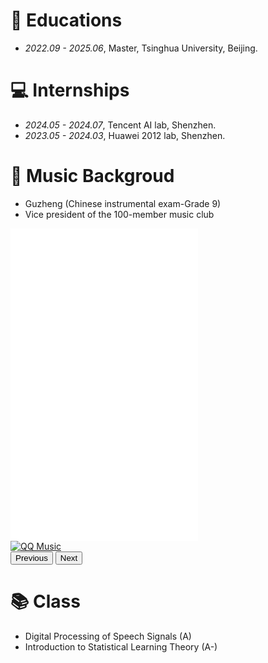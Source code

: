 
# 📖 Educations
- *2022.09 - 2025.06*, Master, Tsinghua University, Beijing.
<!-- - *2015.09 - 2019.06*, Undergraduate, Chu Kochen Honors College, Zhejiang Univeristy, Hangzhou. -->
<!-- - *2012.09 - 2015.06*, Luqiao Middle School, Taizhou.-->

<!-- # 💬 Invited Talksk-->

# 💻 Internships
- *2024.05 - 2024.07*, Tencent AI lab, Shenzhen.
- *2023.05 - 2024.03*, Huawei 2012 lab, Shenzhen.
<!-- - *2019.05 - 2020.02*, [EnjoyMusic](https://enjoymusic.ai/), Hangzhou. -->

# 🎵 Music Backgroud
- Guzheng (Chinese instrumental exam-Grade 9)
- Vice president of the 100-member music club

<!-- 引入 Bootstrap CSS -->
<link href="https://cdn.jsdelivr.net/npm/bootstrap@5.3.0/dist/css/bootstrap.min.css" rel="stylesheet">

<!-- 引入 Bootstrap JS 和 Popper.js -->
<script src="https://cdn.jsdelivr.net/npm/@popperjs/core@2.11.7/dist/umd/popper.min.js"></script>
<script src="https://cdn.jsdelivr.net/npm/bootstrap@5.3.0/dist/js/bootstrap.min.js"></script>

<!-- Carousel 结构 -->
<div id="mediaCarousel" class="carousel slide" data-bs-ride="carousel">
  <div class="carousel-inner">
    <!-- 嵌入的 Bilibili 视频，跳转至15:50，不自动播放 -->
    <div class="carousel-item active">
      <iframe src="//player.bilibili.com/player.html?isOutside=true&aid=6677795&bvid=BV1Es41147Gr&cid=10871767&p=1&t=950" 
              scrolling="no" 
              border="0" 
              frameborder="no" 
              framespacing="0" 
              allowfullscreen="true" 
              class="d-block w-100" 
              style="height: 500px;"></iframe>
    </div>
    <!-- QQ 音乐链接 -->
    <div class="carousel-item">
      <a href="https://kg.qq.com/node/play?s=9edXNO9LjXnDM98Z&shareuid=639f94802c28348c3d&abtype=13&shareDescABType=1&topsource=&chain_share_id=3v-oqKuMLAtAKdvYSOj3uQ5BVp-iJeHRNLzq6Pe51Ec&pageId=details_of_creations" target="_blank">
        <img src="https://via.placeholder.com/800x400.png?text=Click+to+listen+on+QQ+Music" class="d-block w-100" alt="QQ Music">
      </a>
    </div>
  </div>

  <!-- 左右导航按钮 -->
  <button class="carousel-control-prev" type="button" data-bs-target="#mediaCarousel" data-bs-slide="prev">
    <span class="carousel-control-prev-icon" aria-hidden="true"></span>
    <span class="visually-hidden">Previous</span>
  </button>
  <button class="carousel-control-next" type="button" data-bs-target="#mediaCarousel" data-bs-slide="next">
    <span class="carousel-control-next-icon" aria-hidden="true"></span>
    <span class="visually-hidden">Next</span>
  </button>
</div>

# 📚 Class
- Digital Processing of Speech Signals (A)
- Introduction to Statistical Learning Theory (A-)
